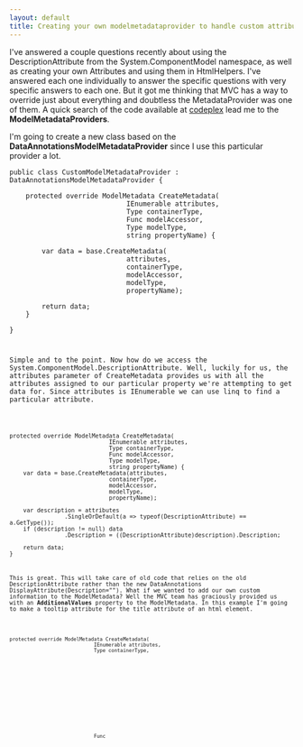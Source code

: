 ```yaml
---
layout: default
title: Creating your own modelmetadataprovider to handle custom attributes
---
```


<p>I've answered a couple questions recently about using the DescriptionAttribute from the System.ComponentModel namespace, as well as creating your own Attributes and using them in HtmlHelpers. I've answered each one individually to answer the specific questions with very specific answers to each one. But it got me thinking that MVC has a way to override just about everything and doubtless the MetadataProvider was one of them. A quick search of the code available at <a href='http://aspnet.codeplex.com/'>codeplex</a> lead me to the <strong>ModelMetadataProviders</strong>.</p>

<p>I'm going to create a new class based on the <strong>DataAnnotationsModelMetadataProvider</strong> since I use this particular provider a lot.</p>

<pre><code>public class CustomModelMetadataProvider : DataAnnotationsModelMetadataProvider {

    protected override ModelMetadata CreateMetadata(
                             IEnumerable<Attribute> attributes,
                             Type containerType,
                             Func<object> modelAccessor,
                             Type modelType,
                             string propertyName) {

        var data = base.CreateMetadata(
                             attributes, 
                             containerType, 
                             modelAccessor, 
                             modelType, 
                             propertyName);

        return data;
    }

}
</code></pre>

<p>Simple and to the point. Now how do we access the System.ComponentModel.DescriptionAttribute. Well, luckily for us, the attributes parameter of CreateMetadata provides us with all the attributes assigned to our particular property we're attempting to get data for. Since attributes is IEnumerable we can use linq to find a particular attribute.</p>

<pre><code>protected override ModelMetadata CreateMetadata(
                             IEnumerable<Attribute> attributes,
                             Type containerType,
                             Func<object> modelAccessor,
                             Type modelType,
                             string propertyName) {
    var data = base.CreateMetadata(attributes,
                             containerType,
                             modelAccessor,
                             modelType,
                             propertyName);

    var description = attributes
                .SingleOrDefault(a => typeof(DescriptionAttribute) == a.GetType());
    if (description != null) data
                .Description = ((DescriptionAttribute)description).Description;

    return data;
}
</code></pre>

<p>This is great. This will take care of old code that relies on the old DescriptionAttribute rather than the new DataAnnotations DisplayAttribute(Description=""). What if we wanted to add our own custom information to the ModelMetadata? Well the MVC team has graciously provided us with an <strong>AdditionalValues</strong> property to the ModelMetadata. In this example I'm going to make a tooltip attribute for the title attribute of an html element.</p>

<pre><code>protected override ModelMetadata CreateMetadata(
                             IEnumerable<Attribute> attributes, 
                             Type containerType, 
                             Func<object> modelAccessor, 
                             Type modelType, 
                             string propertyName) {
    var data = base.CreateMetadata(attributes,
                              containerType, 
                             modelAccessor, 
                             modelType, 
                             propertyName);

    var tooltip = attributes
                .SingleOrDefault(a => typeof(TooltipAttribute) == a.GetType());
    if (tooltip != null) data.AdditionalValues
                .Add("Tooltip", ((TooltipAttribute)tooltip).Tooltip);

    return data;
}
</code></pre>

<p>Same as before but instead of using an existing property of the ModelMetadata we're adding a key/value pair to the AdditionalValues property.</p>

<h2>Using our new-found powers for awesome</h2>

<p>So how do we use this new found ability? First we're going to set the current provider to our new provider by adding this to our global.asax Application&#95;Start() method.</p>

<pre><code>ModelMetadataProviders.Current = new CustomModelMetadataProvider();
</code></pre>

<p>And now we're going to use a new HtmlHelper called ToolTipFor. </p>

<pre><code>public static IHtmlString TooltipFor<TModel, TValue>(
                             this HtmlHelper<TModel> html, 
                             Expression<Func<TModel, TValue>> expression) {
    var x = ModelMetadata.FromLambdaExpression<TModel, TValue>(expression, html.ViewData);
    if (x.AdditionalValues.ContainsKey("Tooltip"))
        return new HtmlString((string)x.AdditionalValues["Tooltip"]);

    return new HtmlString("");
}
</code></pre>

<p>ModelMetadata.FromLambdaExpression uses our new model provider to fill out the values and we then we check for our tooltip property. If it's found we return, else we return an empty string.</p>

<p>In our View we're going to utilize our new HtmlHelper like so:</p>

<pre><code>public class User {
    [Tooltip("Please enter your name.")]
    public string Name { get; set; }
}


@Html.TextBoxFor(m => m.Name, new { title=@Html.TooltipFor(m => m.Name)} )
</code></pre>

<p>And voila! We have a tooltip for our text input box. There are probably many more additions that can be made, such as overriding localizations. I hope this gives you a good start in how extensible MVC is.</p>

<h3>- Ben</h3>